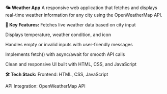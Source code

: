 **🌤️ Weather App**
A responsive web application that fetches and displays real-time weather information for any city using the OpenWeatherMap API.

**🔧 Key Features:**
Fetches live weather data based on city input

Displays temperature, weather condition, and icon

Handles empty or invalid inputs with user-friendly messages

Implements fetch() with async/await for smooth API calls

Clean and responsive UI built with HTML, CSS, and JavaScript

**🛠️ Tech Stack:**
Frontend: HTML, CSS, JavaScript

API Integration: OpenWeatherMap API
